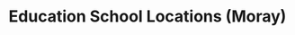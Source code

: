 ---
schema: default
title: Education School Locations (Moray)
organization: Moray Council
notes: >-
    Education School Locations (Moray), including Secondary and Primary for non denominational and denominational.
resources:
  - name: Education School Locations (Moray) FEATURE LAYER
  - url: >-
      
  - format: FEATURE LAYER
license: 
category:

  - Open Data
  - education
maintainer: Moray Council
maintainer_email: someone@example.com
---
